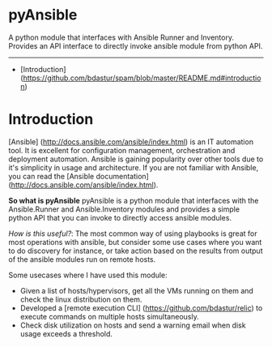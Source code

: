 pyAnsible
=========
A python module that interfaces with Ansible Runner and Inventory. Provides an API interface
to directly invoke ansible module from python API.

--------

+ [Introduction] (https://github.com/bdastur/spam/blob/master/README.md#introduction)

# Introduction<a name="introduction"></a>
[Ansible] (http://docs.ansible.com/ansible/index.html) is an IT automation tool. It is 
excellent for configuration management, orchestration and deployment automation. Ansible
is gaining popularity over other tools due to it's simplicity in usage and architecture.
If you are not familiar with Ansible, you can read the [Ansible documentation] (http://docs.ansible.com/ansible/index.html).
 
**So what is pyAnsible**
pyAnsible is a python module that interfaces with the Ansible.Runner and Ansible.Inventory modules
and provides a simple python API that you can invoke to directly access ansible modules.

*How is this useful?*: The most common way of using playbooks is great for most operations with ansible, 
but consider some use cases where you want to do discovery for instance, or take action based on the results
from output of the ansible modules run on remote hosts. 

Some usecases where I have used this module:
 - Given a list of hosts/hypervisors, get all the VMs running on them and check the linux distribution on them.
 - Developed a [remote execution CLI] (https://github.com/bdastur/relic) to execute commands on multiple hosts
   simultaneously.
 - Check disk utilization on hosts and send a warning email when disk usage exceeds a threshold. 

